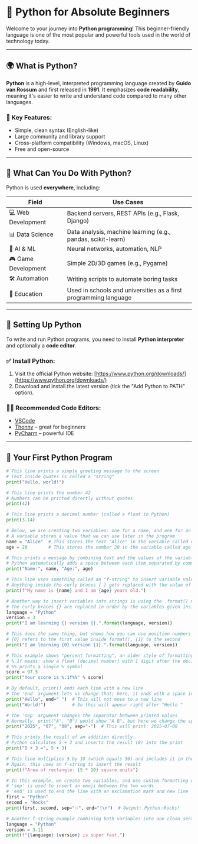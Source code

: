 # 🐍 Python for Absolute Beginners

Welcome to your journey into **Python programming**! This beginner-friendly language is one of the most popular and powerful tools used in the world of technology today.

---

## 🌍 What is Python?

**Python** is a high-level, interpreted programming language created by **Guido van Rossum** and first released in **1991**. It emphasizes **code readability**, meaning it's easier to write and understand code compared to many other languages.

### 🔑 Key Features:
- Simple, clean syntax (English-like)
- Large community and library support
- Cross-platform compatibility (Windows, macOS, Linux)
- Free and open-source

---

## 🚀 What Can You Do With Python?

Python is used **everywhere**, including:

| Field | Use Cases |
|------|-----------|
| 💻 Web Development | Backend servers, REST APIs (e.g., Flask, Django) |
| 📊 Data Science | Data analysis, machine learning (e.g., pandas, scikit-learn) |
| 🤖 AI & ML | Neural networks, automation, NLP |
| 🎮 Game Development | Simple 2D/3D games (e.g., Pygame) |
| 🛠 Automation | Writing scripts to automate boring tasks |
| 🧪 Education | Used in schools and universities as a first programming language |

---

## 🧰 Setting Up Python

To write and run Python programs, you need to install **Python interpreter** and optionally a **code editor**.

### ✅ Install Python:
1. Visit the official Python website: [https://www.python.org/downloads/](https://www.python.org/downloads/)
2. Download and install the latest version (tick the "Add Python to PATH" option).

### 🧑‍💻 Recommended Code Editors:
- [VSCode](https://code.visualstudio.com/)
- [Thonny](https://thonny.org/) – great for beginners
- [PyCharm](https://www.jetbrains.com/pycharm/) – powerful IDE

---

## 🧪 Your First Python Program

```python
# This line prints a simple greeting message to the screen
# Text inside quotes is called a "string"
print("Hello, world!")

# This line prints the number 42
# Numbers can be printed directly without quotes
print(42)

# This line prints a decimal number (called a float in Python)
print(3.14)

# Below, we are creating two variables: one for a name, and one for an age
# A variable stores a value that we can use later in the program
name = "Alice"  # This stores the text "Alice" in the variable called name
age = 20        # This stores the number 20 in the variable called age

# This prints a message by combining text and the values of the variables
# Python automatically adds a space between each item separated by commas
print("Name:", name, "Age:", age)

# This line uses something called an "f-string" to insert variable values directly into a sentence
# Anything inside the curly braces { } gets replaced with the value of the variable
print(f"My name is {name} and I am {age} years old.")

# Another way to insert variables into strings is using the .format() method
# The curly braces {} are replaced in order by the variables given inside format()
language = "Python"
version = 3
print("I am learning {} version {}.".format(language, version))

# This does the same thing, but shows how you can use position numbers inside the curly braces
# {0} refers to the first value inside format(), {1} to the second
print("I am learning {0} version {1}.".format(language, version))

# This example shows "percent formatting", an older style of formatting strings
# %.1f means: show a float (decimal number) with 1 digit after the decimal point
# %% prints a single % symbol
score = 97.5
print("Your score is %.1f%%" % score)

# By default, print() ends each line with a new line
# The 'end' argument lets us change that; here, it ends with a space instead
print("Hello", end=" ")  # This will not move to a new line
print("World!")          # So this will appear right after "Hello "

# The 'sep' argument changes the separator between printed values
# Normally, print("A", "B") would show "A B", but here we change the space to a dash
print("2025", "07", "08", sep="-")  # This will print: 2025-07-08

# This prints the result of an addition directly
# Python calculates 5 + 3 and inserts the result (8) into the print
print("5 + 3 =", 5 + 3)

# This line multiplies 5 by 10 (which equals 50) and includes it in the message
# Again, this uses an f-string to insert the result
print(f"Area of rectangle: {5 * 10} square units")

# In this example, we create two variables, and use custom formatting when printing them
# 'sep' is used to insert an emoji between the two words
# 'end' is used to end the line with an exclamation mark and new line
first = "Python"
second = "Rocks"
print(first, second, sep="💥", end="!\n")  # Output: Python💥Rocks!

# Another f-string example combining both variables into one clean sentence
language = "Python"
version = 3.11
print(f"{language} {version} is super fast.")

